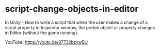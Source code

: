 # script-change-objects-in-editor
In Unity -  How to write a script that when the user makes a change of a script property in Inspector window, the prefab object or property changes in Editor (without the game running).

YouTube:   https://youtu.be/87732bzywBU
